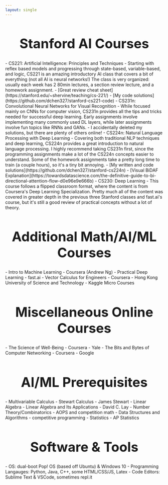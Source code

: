 ```yaml
---
layout: single
---
```


<h1 style="font-size: 3em; text-align: center">Stanford AI Courses</h1>
- CS221: Artificial Intelligence: Principles and Techniques
  - Starting with reflex based models and progressing through state-based, variable-based, and logic, CS221 is an amazing introductory AI class that covers a bit of everything (not all AI is neural networks!) The class is very organized: usually each week has 2 80min lectures, a section review lecture, and a homework assignment.
  - [Great review cheat sheet](https://stanford.edu/~shervine/teaching/cs-221/)
  - [My code solutions](https://github.com/dchen327/stanford-cs221-code)
- CS231n: Convolutional Neural Networks for Visual Recognition
  - While focused mainly on CNNs for computer vision, CS231n provides all the tips and tricks needed for successful deep learning. Early assignments involve implementing many commonly used DL layers, while later assignments involve fun topics like RNNs and GANs. 
  - I accidentally deleted my solutions, but there are plenty of others online!
- CS224n: Natural Language Processing with Deep Learning
  - Covering both traditional NLP techniques and deep learning, CS224n provides a great introduction to natural language processing. I highly recommend taking CS231n first, since the programming assignments make a lot of the CS224n concepts easier to understand. Some of the homework assignments take a pretty long time to train (a couple hours), so it's a tiny bit annoying.
  - [My written and code solutions](https://github.com/dchen327/stanford-cs224n) 
  - [Visual BiDAF Explanation](https://towardsdatascience.com/the-definitive-guide-to-bi-directional-attention-flow-d0e96e9e666b)
- CS230: Deep Learning
  - This course follows a flipped classroom format, where the content is from Coursera's Deep Learning Specialization. Pretty much all of the content was covered in greater depth in the previous three Stanford classes and fast.ai's course, but it's still a good review of practical concepts without a lot of theory.

<h1 style="font-size: 3em; text-align: center">Additional Math/AI/ML Courses</h1>
- Intro to Machine Learning - Coursera (Andrew Ng)
- Practical Deep Learning - fast.ai
- Vector Calculus for Engineers - Coursera - Hong Kong University of Science and Technology
- Kaggle Micro Courses

<h1 style="font-size: 3em; text-align: center">Miscellaneous Online Courses</h1>
- The Science of Well-Being - Coursera - Yale
- The Bits and Bytes of Computer Networking - Coursera - Google

<h1 style="font-size: 3em; text-align: center">AI/ML Prerequisites</h1>
- Multivariable Calculus - Stewart Calculus - James Stewart
- Linear Algebra - Linear Algebra and Its Applications - David C. Lay
- Number Theory/Combinatorics - AOPS and competition math
- Data Structures and Algorithms - competitive programming
- Statistics - AP Statistics

<h1 style="font-size: 3em; text-align: center">Software & Tools</h1>
- OS: dual-boot Pop! OS (based off Ubuntu) & Windows 10
- Programming Langauges: Python, Java, C++, some HTML/CSS/JS, Latex
- Code Editors: Sublime Text & VSCode, sometimes repl.it

